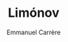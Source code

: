 ---
title: "Limónov"
subtitle: ""
description: ""
layout: book
author: Emmanuel Carrère
started: 2017-09-11
read: 2017-09-28
status: read
rating: 4
color: 
cover: 
pages: 397
progress: 0
link: 
---